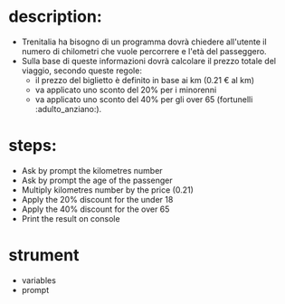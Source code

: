 # description:

- Trenitalia ha bisogno di un programma dovrà chiedere all'utente il numero di chilometri che vuole percorrere e l'età del passeggero.
- Sulla base di queste informazioni dovrà calcolare il prezzo totale del viaggio, secondo queste regole:
    - il prezzo del biglietto è definito in base ai km (0.21 € al km)
    - va applicato uno sconto del 20% per i minorenni
    - va applicato uno sconto del 40% per gli over 65 (fortunelli :adulto_anziano:).

# steps:

- Ask by prompt the kilometres number
- Ask by prompt the age of the passenger
- Multiply kilometres number by the price (0.21)
- Apply the 20% discount for the under 18
- Apply the 40% discount for the over 65
- Print the result on console

# strument 

- variables
- prompt



